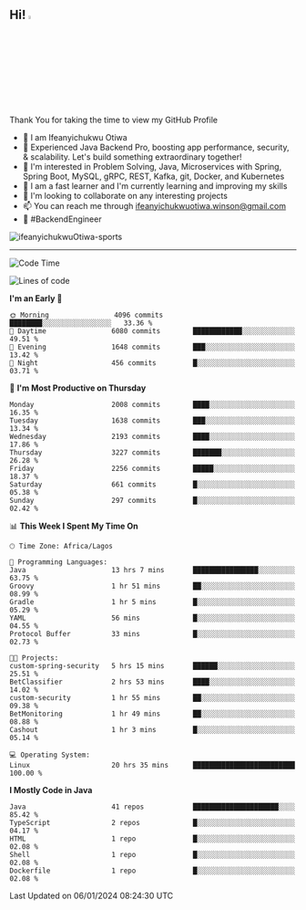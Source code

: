 <!-- BLOG-POST-LIST:START --><!-- BLOG-POST-LIST:END -->

## Hi! <img src="https://media.giphy.com/media/hvRJCLFzcasrR4ia7z/giphy.gif" width="4%"> 

Thank You for taking the time to view my GitHub Profile

- 👋 I am Ifeanyichukwu Otiwa
- 🚀 Experienced Java Backend Pro, boosting app performance, security, & scalability. Let's build something extraordinary together!
- 👀 I'm interested in Problem Solving, Java, Microservices with Spring, Spring Boot, MySQL, gRPC, REST, Kafka, git, Docker, and Kubernetes
- 🌱 I am a fast learner and I'm currently learning and improving my skills
- 💞️ I'm looking to collaborate on any interesting projects
- 📫 You can reach me through ifeanyichukwuotiwa.winson@gmail.com
- 🚀 #BackendEngineer

<p align="left" marginTop="10px"> <img src="https://komarev.com/ghpvc/?username=ifeanyichukwuOtiwa-sports&label=Profile%20views&color=0e75b6&style=for-the-badge" alt="ifeanyichukwuOtiwa-sports" /> </p>

***

<!--START_SECTION:waka-->
![Code Time](http://img.shields.io/badge/Code%20Time-2%2C076%20hrs%2015%20mins-blue)

![Lines of code](https://img.shields.io/badge/From%20Hello%20World%20I%27ve%20Written-4.5%20million%20lines%20of%20code-blue)

**I'm an Early 🐤** 

```text
🌞 Morning                4096 commits        ████████░░░░░░░░░░░░░░░░░   33.36 % 
🌆 Daytime                6080 commits        ████████████░░░░░░░░░░░░░   49.51 % 
🌃 Evening                1648 commits        ███░░░░░░░░░░░░░░░░░░░░░░   13.42 % 
🌙 Night                  456 commits         █░░░░░░░░░░░░░░░░░░░░░░░░   03.71 % 
```
📅 **I'm Most Productive on Thursday** 

```text
Monday                   2008 commits        ████░░░░░░░░░░░░░░░░░░░░░   16.35 % 
Tuesday                  1638 commits        ███░░░░░░░░░░░░░░░░░░░░░░   13.34 % 
Wednesday                2193 commits        ████░░░░░░░░░░░░░░░░░░░░░   17.86 % 
Thursday                 3227 commits        ███████░░░░░░░░░░░░░░░░░░   26.28 % 
Friday                   2256 commits        █████░░░░░░░░░░░░░░░░░░░░   18.37 % 
Saturday                 661 commits         █░░░░░░░░░░░░░░░░░░░░░░░░   05.38 % 
Sunday                   297 commits         █░░░░░░░░░░░░░░░░░░░░░░░░   02.42 % 
```


📊 **This Week I Spent My Time On** 

```text
🕑︎ Time Zone: Africa/Lagos

💬 Programming Languages: 
Java                     13 hrs 7 mins       ████████████████░░░░░░░░░   63.75 % 
Groovy                   1 hr 51 mins        ██░░░░░░░░░░░░░░░░░░░░░░░   08.99 % 
Gradle                   1 hr 5 mins         █░░░░░░░░░░░░░░░░░░░░░░░░   05.29 % 
YAML                     56 mins             █░░░░░░░░░░░░░░░░░░░░░░░░   04.55 % 
Protocol Buffer          33 mins             █░░░░░░░░░░░░░░░░░░░░░░░░   02.73 % 

🐱‍💻 Projects: 
custom-spring-security   5 hrs 15 mins       ██████░░░░░░░░░░░░░░░░░░░   25.51 % 
BetClassifier            2 hrs 53 mins       ████░░░░░░░░░░░░░░░░░░░░░   14.02 % 
custom-security          1 hr 55 mins        ██░░░░░░░░░░░░░░░░░░░░░░░   09.38 % 
BetMonitoring            1 hr 49 mins        ██░░░░░░░░░░░░░░░░░░░░░░░   08.88 % 
Cashout                  1 hr 3 mins         █░░░░░░░░░░░░░░░░░░░░░░░░   05.14 % 

💻 Operating System: 
Linux                    20 hrs 35 mins      █████████████████████████   100.00 % 
```

**I Mostly Code in Java** 

```text
Java                     41 repos            █████████████████████░░░░   85.42 % 
TypeScript               2 repos             █░░░░░░░░░░░░░░░░░░░░░░░░   04.17 % 
HTML                     1 repo              █░░░░░░░░░░░░░░░░░░░░░░░░   02.08 % 
Shell                    1 repo              █░░░░░░░░░░░░░░░░░░░░░░░░   02.08 % 
Dockerfile               1 repo              █░░░░░░░░░░░░░░░░░░░░░░░░   02.08 % 
```




 Last Updated on 06/01/2024 08:24:30 UTC
<!--END_SECTION:waka-->

<!--
<p align="center">
![trophy](https://github-profile-trophy.vercel.app/?username=ifeanyichukwuOtiwa-sports&theme=onedark) (https://github.com/ryo-ma/github-profile-trophy)
</p>
-->

<!---
ifeanyi-otiwa/ifeanyi-otiwa is a ✨ special ✨ repository because its `README.md` (this file) appears on your GitHub profile.
You can click the Preview link to take a look at your changes.
--->
